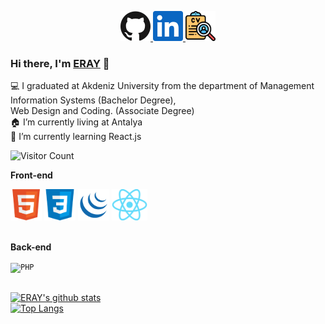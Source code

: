 <p align="center">
  <a href="https://github.com/spake2">
    <img alt="GitHub" title="GitHub" height="48" width="48" src="assets/github.svg">
  </a>
  <a href="https://www.linkedin.com/in/erayaltunsoy">
    <img alt="LinkedIn" title="LinkedIn" height="48" width="48" src="assets/linkedin.svg">
  </a>
    <a href="https://erayaltunsoy.com/cv.html">
    <img alt="CV" title="CV" height="48" width="48" src="imgs/curriculum-vitae.png">
  </a>
</p>


### Hi there, I'm [ERAY](https://github.com/spake2) 👋

💻 I graduated at Akdeniz University from the department of Management Information Systems (Bachelor Degree), <br> Web Design and Coding. (Associate Degree) <br>
🏠 I’m currently living at Antalya <br/>
🌱 I’m currently learning React.js <br/>


![Visitor Count](https://profile-counter.glitch.me/spake2/count.svg)


**Front-end**<br>

<code><img title="HTML" height="50" src=imgs/html.png></code>
<code><img title="CSS" height="50" src=imgs/css.png></code>
<code><img title="JQUERY" height="50" src=imgs/jquery.png></code>
<code><img title="REACT" height="50" src=imgs/react.png></code><br><br>

**Back-end**<br>

<code><img title="PHP" height="50" src="https://raw.githubusercontent.com/dereknguyen269/dereknguyen269/master/images/php.svg"></code><br><br>




[![ERAY's github stats](https://github-readme-stats.vercel.app/api?username=spake2&show_icons=true&theme=merko)](https://github.com/spake2)<br>
[![Top Langs](https://github-readme-stats.vercel.app/api/top-langs/?username=spake2&layout=compact&theme=merko)](https://github.com/anuraghazra/github-readme-stats)
